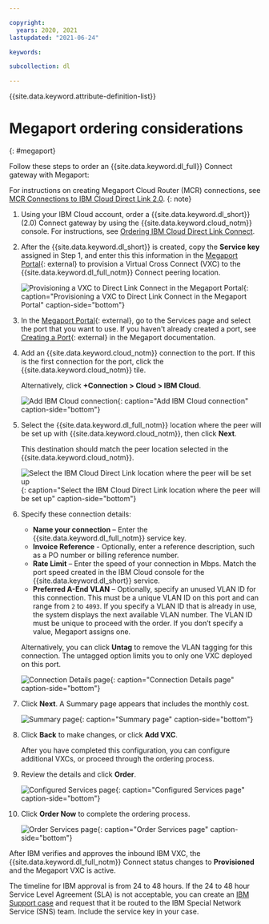 ```yaml
---

copyright:
  years: 2020, 2021
lastupdated: "2021-06-24"

keywords:

subcollection: dl

---
```


{{site.data.keyword.attribute-definition-list}}

# Megaport ordering considerations
{: #megaport}

Follow these steps to order an {{site.data.keyword.dl_full}} Connect gateway with Megaport:

   For instructions on creating Megaport Cloud Router (MCR) connections, see [MCR Connections to IBM Cloud Direct Link 2.0](https://docs.megaport.com/cloud/mcr/ibm-2.0/).
   {: note}

1. Using your IBM Cloud account, order a {{site.data.keyword.dl_short}} (2.0) Connect gateway by using the {{site.data.keyword.cloud_notm}} console. For instructions, see [Ordering IBM Cloud Direct Link Connect](/docs/dl?topic=dl-how-to-order-ibm-cloud-dl-connect).

1. After the {{site.data.keyword.dl_short}} is created, copy the **Service key** assigned in Step 1, and enter this this information in the [Megaport Portal](https://portal.megaport.com/login){: external} to provision a Virtual Cross Connect (VXC) to the {{site.data.keyword.dl_full_notm}} Connect peering location.

   ![Provisioning a VXC to Direct Link Connect in the Megaport Portal](/images/megaport_portal.png "Provisioning a VXC to Direct Link Connect in the Megaport Portal"){: caption="Provisioning a VXC to Direct Link Connect in the Megaport Portal" caption-side="bottom"}   

1. In the [Megaport Portal](https://portal.megaport.com/login){: external}, go to the Services page and select the port that you want to use. If you haven't already created a port, see [Creating a Port](https://docs.megaport.com/connections/creating-port/){: external} in the Megaport documentation.

1. Add an {{site.data.keyword.cloud_notm}} connection to the port. If this is the first connection for the port, click the {{site.data.keyword.cloud_notm}} tile.

    Alternatively, click **+Connection > Cloud > IBM Cloud**.

   ![Add IBM Cloud connection](/images/megaport_add_connection.png "Add IBM Cloud connection"){: caption="Add IBM Cloud connection" caption-side="bottom"}     

1. Select the {{site.data.keyword.dl_full_notm}} location where the peer will be set up with {{site.data.keyword.cloud_notm}}, then click **Next**.  

   This destination should match the peer location selected in the {{site.data.keyword.cloud_notm}}.

   ![Select the IBM Cloud Direct Link location where the peer will be set up](/images/megaport_location.png "Select the IBM Direct Link location where the peer will be set up"){: caption="Select the IBM Cloud Direct Link location where the peer will be set up" caption-side="bottom"}   

1. Specify these connection details:

   * **Name your connection** – Enter the {{site.data.keyword.dl_full_notm}} service key.
   * **Invoice Reference** - Optionally, enter a reference description, such as a PO number or billing reference number.
   * **Rate Limit** – Enter the speed of your connection in Mbps. Match the port speed created in the IBM Cloud console for the {{site.data.keyword.dl_short}} service.
   * **Preferred A-End VLAN** – Optionally, specify an unused VLAN ID for this connection. This must be a unique VLAN ID on this port and can range from `2` to `4093`. If you specify a VLAN ID that is already in use, the system displays the next available VLAN number. The VLAN ID must be unique to proceed with the order. If you don’t specify a value, Megaport assigns one.

   Alternatively, you can click **Untag** to remove the VLAN tagging for this connection. The untagged option limits you to only one VXC deployed on this port.

   ![Connection Details page](/images/megaport_connection_details.png "Connection Details page"){: caption="Connection Details page" caption-side="bottom"}   

1. Click **Next**. A Summary page appears that includes the monthly cost.

   ![Summary page](/images/megaport_summary.png "Summary page"){: caption="Summary page" caption-side="bottom"}   

1. Click **Back** to make changes, or click **Add VXC**.

   After you have completed this configuration, you can configure additional VXCs, or proceed through the ordering process.

1. Review the details and click **Order**.

   ![Configured Services page](/images/megaport_configured_services.png "Configured Services page"){: caption="Configured Services page" caption-side="bottom"}   

1. Click **Order Now** to complete the ordering process.

   ![Order Services page](/images/megaport_order_services.png "Order Services page"){: caption="Order Services page" caption-side="bottom"}   

After IBM verifies and approves the inbound IBM VXC, the {{site.data.keyword.dl_full_notm}} Connect status changes to **Provisioned** and the Megaport VXC is active.

The timeline for IBM approval is from 24 to 48 hours. If the 24 to 48 hour Service Level Agreement (SLA) is not acceptable, you can create an [IBM Support case](https://cloud.ibm.com/unifiedsupport/cases/form) and request that it be routed to the IBM Special Network Service (SNS) team. Include the service key in your case.
